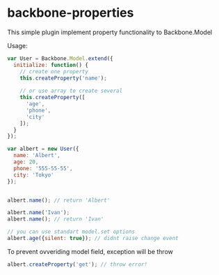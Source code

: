backbone-properties
==================

This simple plugin implement property functionality to Backbone.Model

Usage:
``` javascript
var User = Backbone.Model.extend({
  initialize: function() {
    // create one property
    this.createProperty('name');
    
    // or use array to create several
    this.createProperty([
      'age',
      'phone',
      'city'
    ]);
  }
});

var albert = new User({
  name: 'Albert',
  age: 20,
  phone: '555-55-55',
  city: 'Tokyo'
});


albert.name(); // return 'Albert'

albert.name('Ivan');
albert.name(); // return 'Ivan'

// you can use standart model.set options
albert.age({silent: true}); // didnt raise change event
```
To prevent ovveriding model field, exception will be throw
``` javascript
albert.createProperty('get'); // throw error!
``` 